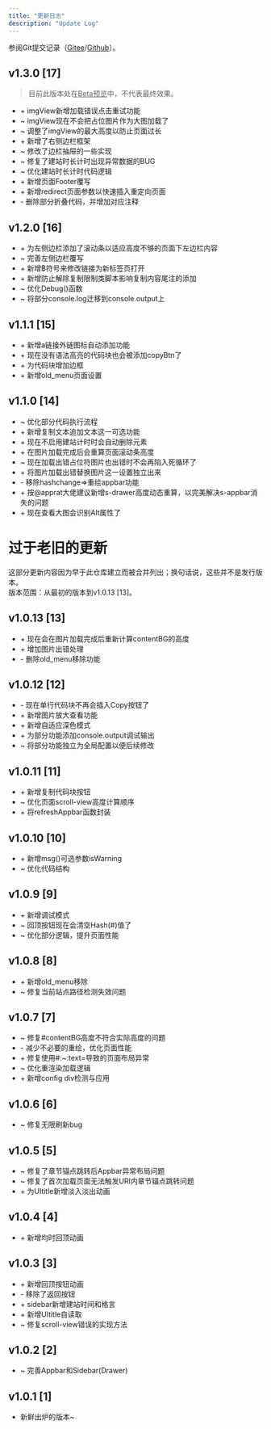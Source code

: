 ```yaml
---
title: "更新日志"
description: "Update Log"
---
```


参阅Git提交记录（[Gitee](https://gitee.com/kdxiaoyi/Pages\-md\-reRender/commits/master)/[Github](https://gitee.com/kdxhub/Pages\-md\-reRender/commits/master)）。

## v1.3.0 [17]
> 目前此版本处在<u>Beta预览</u>中，不代表最终效果。

* \+ imgView新增加载错误点击重试功能
* \~ imgView现在不会把占位图片作为大图加载了
* \~ 调整了imgView的最大高度以防止页面过长
* \+ 新增了右侧边栏框架
* ~ 修改了边栏抽屉的一些实现
* ~ 修复了建站时长计时出现异常数据的BUG
* ~ 优化建站时长计时代码逻辑
* \+ 新增页面Footer覆写
* \+ 新增redirect页面参数以快速插入重定向页面
* \- 删除部分折叠代码，并增加对应注释

## v1.2.0 [16]
* \+ 为左侧边栏添加了滚动条以适应高度不够的页面下左边栏内容
* ~ 完善左侧边栏覆写
* \+ 新增฿符号来修改链接为新标签页打开
* \+ 新增防止解除复制限制类脚本影响复制内容尾注的添加
* ~ 优化Debug()函数
* ~ 将部分console.log迁移到console.output上

## v1.1.1 [15]
* \+ 新增a链接外链图标自动添加功能
* \+ 现在没有语法高亮的代码块也会被添加copyBtn了
* \+ 为代码块增加边框
* \+ 新增old_menu页面设置

## v1.1.0 [14]
* ~ 优化部分代码执行流程
* \+ 新增复制文本追加文本这一可选功能
* \+ 现在不启用建站计时时会自动删除元素
* \+ 在图片加载完成后会重算页面滚动条高度
* ~ 现在加载出错占位符图片也出错时不会再陷入死循环了
* \+ 将图片加载出错替换图片这一设置独立出来
* \- 移除hashchange=>重绘appbar功能
* \+ 按@apprat大佬建议新增s\-drawer高度动态重算，以完美解决s\-appbar消失的问题
* \+ 现在查看大图会识别Alt属性了

# 过于老旧的更新
这部分更新内容因为早于此仓库建立而被合并列出；换句话说，这些并不是发行版本。<br>
版本范围：从最初的版本到v1.0.13 [13]。
## v1.0.13 [13]
* \+ 现在会在图片加载完成后重新计算contentBG的高度
* \+ 增加图片出错处理
* \- 删除old_menu移除功能

## v1.0.12 [12]
* \- 现在单行代码块不再会插入Copy按钮了
* \+ 新增图片放大查看功能
* \+ 新增自适应深色模式
* \+ 为部分功能添加console.output调试输出
* ~ 将部分功能独立为全局配置以便后续修改

## v1.0.11 [11]
* \+ 新增复制代码块按钮
* ~ 优化页面scroll\-view高度计算顺序
* \+ 将refreshAppbar函数封装

## v1.0.10 [10]
* \+ 新增msg()可选参数isWarning
* ~ 优化代码结构

## v1.0.9 [9]
* \+ 新增调试模式
* ~ 回顶按钮现在会清空Hash(#)值了
* ~ 优化部分逻辑，提升页面性能

## v1.0.8 [8]
* \+ 新增old_menu移除
* ~ 修复当前站点路径检测失效问题

## v1.0.7 [7]
* ~ 修复#contentBG高度不符合实际高度的问题
* \- 减少不必要的重绘，优化页面性能
* \+ 修复使用#:~:text=导致的页面布局异常
* ~ 优化重渲染加载逻辑
* \+ 新增config div检测与应用

## v1.0.6 [6]
* ~ 修复无限刷新bug

## v1.0.5 [5]
* ~ 修复了章节锚点跳转后Appbar异常布局问题
* ~ 修复了首次加载页面无法触发URI内章节锚点跳转问题
* \+ 为UItitle新增淡入淡出动画

## v1.0.4 [4]
* \+ 新增均时回顶动画

## v1.0.3 [3]
* \+ 新增回顶按钮动画
* \- 移除了返回按钮
* \+ sidebar新增建站时间和格言
* \+ 新增UItitle自读取
* ~ 修复scroll\-view错误的实现方法

## v1.0.2 [2]
* ~ 完善Appbar和Sidebar(Drawer)

## v1.0.1 [1]
* 新鲜出炉的版本~

<script src="https://unpkg.com/sober@0.4.2/dist/sober.min.js"></script><script src="https://kdxiaoyi.top/Pages-md-reRender/res/pmdrr.js"></script>